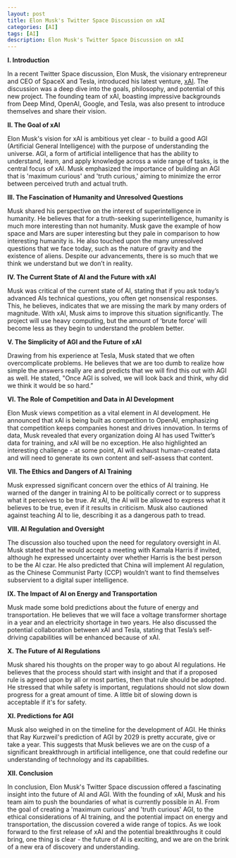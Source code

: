 ```yaml
---
layout: post
title: Elon Musk's Twitter Space Discussion on xAI
categories: [AI]
tags: [AI]
description: Elon Musk's Twitter Space Discussion on xAI
---
```



**I. Introduction**

In a recent Twitter Space discussion, Elon Musk, the visionary entrepreneur and CEO of SpaceX and Tesla, introduced his latest venture, [xAI](https://x.ai/). The discussion was a deep dive into the goals, philosophy, and potential of this new project. The founding team of xAI, boasting impressive backgrounds from Deep Mind, OpenAI, Google, and Tesla, was also present to introduce themselves and share their vision.

**II. The Goal of xAI**

Elon Musk's vision for xAI is ambitious yet clear - to build a good AGI (Artificial General Intelligence) with the purpose of understanding the universe. AGI, a form of artificial intelligence that has the ability to understand, learn, and apply knowledge across a wide range of tasks, is the central focus of xAI. Musk emphasized the importance of building an AGI that is 'maximum curious' and 'truth curious,' aiming to minimize the error between perceived truth and actual truth.

**III. The Fascination of Humanity and Unresolved Questions**

Musk shared his perspective on the interest of superintelligence in humanity. He believes that for a truth-seeking superintelligence, humanity is much more interesting than not humanity. Musk gave the example of how space and Mars are super interesting but they pale in comparison to how interesting humanity is. He also touched upon the many unresolved questions that we face today, such as the nature of gravity and the existence of aliens. Despite our advancements, there is so much that we think we understand but we don’t in reality.

**IV. The Current State of AI and the Future with xAI**

Musk was critical of the current state of AI, stating that if you ask today’s advanced AIs technical questions, you often get nonsensical responses. This, he believes, indicates that we are missing the mark by many orders of magnitude. With xAI, Musk aims to improve this situation significantly. The project will use heavy computing, but the amount of ‘brute force’ will become less as they begin to understand the problem better.

**V. The Simplicity of AGI and the Future of xAI**

Drawing from his experience at Tesla, Musk stated that we often overcomplicate problems. He believes that we are too dumb to realize how simple the answers really are and predicts that we will find this out with AGI as well. He stated, "Once AGI is solved, we will look back and think, why did we think it would be so hard.”

**VI. The Role of Competition and Data in AI Development**

Elon Musk views competition as a vital element in AI development. He announced that xAI is being built as competition to OpenAI, emphasizing that competition keeps companies honest and drives innovation. In terms of data, Musk revealed that every organization doing AI has used Twitter’s data for training, and xAI will be no exception. He also highlighted an interesting challenge - at some point, AI will exhaust human-created data and will need to generate its own content and self-assess that content.

**VII. The Ethics and Dangers of AI Training**

Musk expressed significant concern over the ethics of AI training. He warned of the danger in training AI to be politically correct or to suppress what it perceives to be true. At xAI, the AI will be allowed to express what it believes to be true, even if it results in criticism. Musk also cautioned against teaching AI to lie, describing it as a dangerous path to tread.

**VIII. AI Regulation and Oversight**

The discussion also touched upon the need for regulatory oversight in AI. Musk stated that he would accept a meeting with Kamala Harris if invited, although he expressed uncertainty over whether Harris is the best person to be the AI czar. He also predicted that China will implement AI regulation, as the Chinese Communist Party (CCP) wouldn’t want to find themselves subservient to a digital super intelligence.

**IX. The Impact of AI on Energy and Transportation**

Musk made some bold predictions about the future of energy and transportation. He believes that we will face a voltage transformer shortage in a year and an electricity shortage in two years. He also discussed the potential collaboration between xAI and Tesla, stating that Tesla’s self-driving capabilities will be enhanced because of xAI.

**X. The Future of AI Regulations**

Musk shared his thoughts on the proper way to go about AI regulations. He believes that the process should start with insight and that if a proposed rule is agreed upon by all or most parties, then that rule should be adopted. He stressed that while safety is important, regulations should not slow down progress for a great amount of time. A little bit of slowing down is acceptable if it's for safety.

**XI. Predictions for AGI**

Musk also weighed in on the timeline for the development of AGI. He thinks that Ray Kurzweil's prediction of AGI by 2029 is pretty accurate, give or take a year. This suggests that Musk believes we are on the cusp of a significant breakthrough in artificial intelligence, one that could redefine our understanding of technology and its capabilities.

**XII. Conclusion**

In conclusion, Elon Musk's Twitter Space discussion offered a fascinating insight into the future of AI and AGI. With the founding of xAI, Musk and his team aim to push the boundaries of what is currently possible in AI. From the goal of creating a 'maximum curious' and 'truth curious' AGI, to the ethical considerations of AI training, and the potential impact on energy and transportation, the discussion covered a wide range of topics. As we look forward to the first release of xAI and the potential breakthroughs it could bring, one thing is clear - the future of AI is exciting, and we are on the brink of a new era of discovery and understanding.